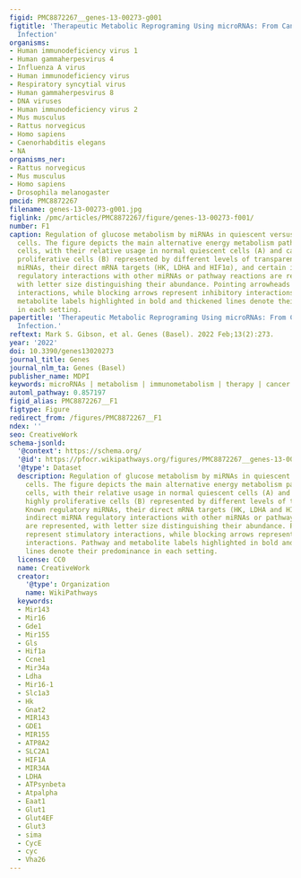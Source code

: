 ```yaml
---
figid: PMC8872267__genes-13-00273-g001
figtitle: 'Therapeutic Metabolic Reprograming Using microRNAs: From Cancer to HIV
  Infection'
organisms:
- Human immunodeficiency virus 1
- Human gammaherpesvirus 4
- Influenza A virus
- Human immunodeficiency virus
- Respiratory syncytial virus
- Human gammaherpesvirus 8
- DNA viruses
- Human immunodeficiency virus 2
- Mus musculus
- Rattus norvegicus
- Homo sapiens
- Caenorhabditis elegans
- NA
organisms_ner:
- Rattus norvegicus
- Mus musculus
- Homo sapiens
- Drosophila melanogaster
pmcid: PMC8872267
filename: genes-13-00273-g001.jpg
figlink: /pmc/articles/PMC8872267/figure/genes-13-00273-f001/
number: F1
caption: Regulation of glucose metabolism by miRNAs in quiescent versus proliferative
  cells. The figure depicts the main alternative energy metabolism pathways in human
  cells, with their relative usage in normal quiescent cells (A) and cancer and highly
  proliferative cells (B) represented by different levels of transparency. Known regulatory
  miRNAs, their direct mRNA targets (HK, LDHA and HIF1α), and certain indirect miRNA
  regulatory interactions with other miRNAs or pathway reactions are represented,
  with letter size distinguishing their abundance. Pointing arrowheads represent stimulatory
  interactions, while blocking arrows represent inhibitory interactions. Pathway and
  metabolite labels highlighted in bold and thickened lines denote their predominance
  in each setting.
papertitle: 'Therapeutic Metabolic Reprograming Using microRNAs: From Cancer to HIV
  Infection.'
reftext: Mark S. Gibson, et al. Genes (Basel). 2022 Feb;13(2):273.
year: '2022'
doi: 10.3390/genes13020273
journal_title: Genes
journal_nlm_ta: Genes (Basel)
publisher_name: MDPI
keywords: microRNAs | metabolism | immunometabolism | therapy | cancer | HIV
automl_pathway: 0.857197
figid_alias: PMC8872267__F1
figtype: Figure
redirect_from: /figures/PMC8872267__F1
ndex: ''
seo: CreativeWork
schema-jsonld:
  '@context': https://schema.org/
  '@id': https://pfocr.wikipathways.org/figures/PMC8872267__genes-13-00273-g001.html
  '@type': Dataset
  description: Regulation of glucose metabolism by miRNAs in quiescent versus proliferative
    cells. The figure depicts the main alternative energy metabolism pathways in human
    cells, with their relative usage in normal quiescent cells (A) and cancer and
    highly proliferative cells (B) represented by different levels of transparency.
    Known regulatory miRNAs, their direct mRNA targets (HK, LDHA and HIF1α), and certain
    indirect miRNA regulatory interactions with other miRNAs or pathway reactions
    are represented, with letter size distinguishing their abundance. Pointing arrowheads
    represent stimulatory interactions, while blocking arrows represent inhibitory
    interactions. Pathway and metabolite labels highlighted in bold and thickened
    lines denote their predominance in each setting.
  license: CC0
  name: CreativeWork
  creator:
    '@type': Organization
    name: WikiPathways
  keywords:
  - Mir143
  - Mir16
  - Gde1
  - Mir155
  - Gls
  - Hif1a
  - Ccne1
  - Mir34a
  - Ldha
  - Mir16-1
  - Slc1a3
  - Hk
  - Gnat2
  - MIR143
  - GDE1
  - MIR155
  - ATP8A2
  - SLC2A1
  - HIF1A
  - MIR34A
  - LDHA
  - ATPsynbeta
  - Atpalpha
  - Eaat1
  - Glut1
  - Glut4EF
  - Glut3
  - sima
  - CycE
  - cyc
  - Vha26
---
```

